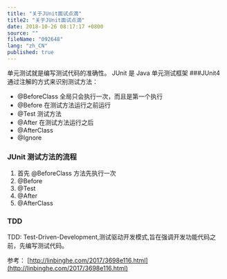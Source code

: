 ```yaml
---
title: "关于JUnit面试点滴"
title2: "关于JUnit面试点滴"
date: 2018-10-26 08:17:17 +0800
source: ""
fileName: "092648"
lang: "zh_CN"
published: true
---
```


单元测试就是编写测试代码的准确性。
JUnit 是 Java 单元测试框架
###JUnit4 通过注解的方式来识别测试方法：

- @BeforeClass 全局只会执行一次，而且是第一个执行
- @Before 在测试方法运行之前运行
- @Test 测试方法
- @After 在测试方法运行之后
- @AfterClass
- @Ignore

### JUnit 测试方法的流程

1. 首先 @BeforeClass 方法先执行一次
2. @Before
3. @Test
4. @After
5. @AfterClass

### TDD

TDD: Test-Driven-Development,测试驱动开发模式,旨在强调开发功能代码之前，先编写测试代码。

参考：
[http://linbinghe.com/2017/3698e116.html](http://linbinghe.com/2017/3698e116.html)